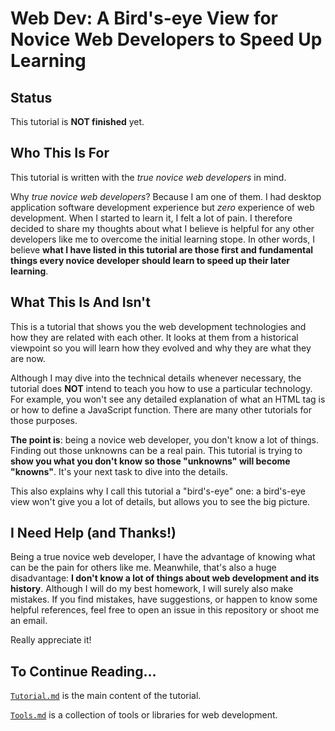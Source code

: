 # Web Dev: A Bird's-eye View for Novice Web Developers to Speed Up Learning

## Status

This tutorial is **NOT finished** yet.

## Who This Is For

This tutorial is written with the _true novice web developers_ in mind.

Why _true novice web developers_? Because I am one of them. I had desktop application software development experience but _zero_ experience of web development. When I started to learn it, I felt a lot of pain. I therefore decided to share my thoughts about what I believe is helpful for any other developers like me to overcome the initial learning stope. In other words, I believe **what I have listed in this tutorial are those first and fundamental things every novice developer should learn to speed up their later learning**.

## What This Is And Isn't

This is a tutorial that shows you the web development technologies and how they are related with each other. It looks at them from a historical viewpoint so you will learn how they evolved and why they are what they are now.

Although I may dive into the technical details whenever necessary, the tutorial does **NOT** intend to teach you how to use a particular technology. For example, you won't see any detailed explanation of what an HTML tag is or how to define a JavaScript function. There are many other tutorials for those purposes.

**The point is**: being a novice web developer, you don't know a lot of things. Finding out those unknowns can be a real pain. This tutorial is trying to **show you what you don't know so those "unknowns" will become "knowns"**. It's your next task to dive into the details.

This also explains why I call this tutorial a "bird's-eye" one: a bird's-eye view won't give you a lot of details, but allows you to see the big picture.

## I Need Help (and Thanks!)

Being a true novice web developer, I have the advantage of knowing what can be the pain for others like me. Meanwhile, that's also a huge disadvantage: **I don't know a lot of things about web development and its history**. Although I will do my best homework, I will surely also make mistakes. If you find mistakes, have suggestions, or happen to know some helpful references, feel free to open an issue in this repository or shoot me an email.

Really appreciate it!

## To Continue Reading...

[`Tutorial.md`](Tutorial.md) is the main content of the tutorial.

[`Tools.md`](Tools.md) is a collection of tools or libraries for web development.
